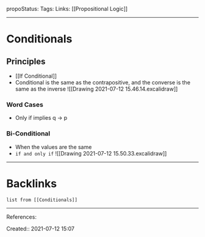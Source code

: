 propoStatus: 
Tags: 
Links: [[Propositional Logic]]
___
# Conditionals
## Principles
- [[If Conditional]]
- Conditional is the same as the contrapositive, and the converse is the same as the inverse
![[Drawing 2021-07-12 15.46.14.excalidraw]]
### Word Cases
- Only if implies q -> p
### Bi-Conditional
- When the values are the same
- `if and only if` 
![[Drawing 2021-07-12 15.50.33.excalidraw]]
___
# Backlinks
```dataview
list from [[Conditionals]]
```
___
References: 

Created:: 2021-07-12 15:07